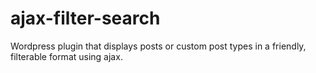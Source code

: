 # ajax-filter-search
Wordpress plugin that displays posts or custom post types in a friendly, filterable format using ajax.

